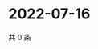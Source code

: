 # 2022-07-16

共 0 条

<!-- BEGIN WEIBO -->
<!-- 最后更新时间 Sat Jul 16 2022 07:16:35 GMT+0800 (China Standard Time) -->

<!-- END WEIBO -->
